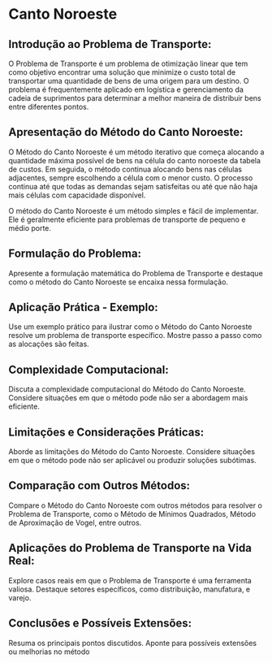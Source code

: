 # Canto Noroeste

## Introdução ao Problema de Transporte:

O Problema de Transporte é um problema de otimização linear que tem como objetivo encontrar uma solução que minimize o custo total de transportar uma quantidade de bens de uma origem para um destino. O problema é frequentemente aplicado em logística e gerenciamento da cadeia de suprimentos para determinar a melhor maneira de distribuir bens entre diferentes pontos.

## Apresentação do Método do Canto Noroeste:
O Método do Canto Noroeste é um método iterativo que começa alocando a quantidade máxima possível de bens na célula do canto noroeste da tabela de custos. Em seguida, o método continua alocando bens nas células adjacentes, sempre escolhendo a célula com o menor custo. O processo continua até que todas as demandas sejam satisfeitas ou até que não haja mais células com capacidade disponível.

O método do Canto Noroeste é um método simples e fácil de implementar. Ele é geralmente eficiente para problemas de transporte de pequeno e médio porte.

## Formulação do Problema:
Apresente a formulação matemática do Problema de Transporte e destaque como o método do Canto Noroeste se encaixa nessa formulação.

## Aplicação Prática - Exemplo:
Use um exemplo prático para ilustrar como o Método do Canto Noroeste resolve um problema de transporte específico.
Mostre passo a passo como as alocações são feitas.

## Complexidade Computacional:
Discuta a complexidade computacional do Método do Canto Noroeste.
Considere situações em que o método pode não ser a abordagem mais eficiente.


## Limitações e Considerações Práticas:
Aborde as limitações do Método do Canto Noroeste.
Considere situações em que o método pode não ser aplicável ou produzir soluções subótimas.


## Comparação com Outros Métodos:
Compare o Método do Canto Noroeste com outros métodos para resolver o Problema de Transporte, como o Método de Mínimos Quadrados, Método de Aproximação de Vogel, entre outros.

## Aplicações do Problema de Transporte na Vida Real:
Explore casos reais em que o Problema de Transporte é uma ferramenta valiosa.
Destaque setores específicos, como distribuição, manufatura, e varejo.


## Conclusões e Possíveis Extensões:
Resuma os principais pontos discutidos.
Aponte para possíveis extensões ou melhorias no método
